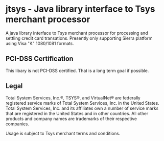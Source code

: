 # jtsys - Java library interface to Tsys merchant processor

A java library interface to Tsys merchant processor for processing and 
settling credit card transations. Presently only supporting Sierra 
platform using Visa "K" 1080/1081 formats.

## PCI-DSS Certification
This libary is not PCI-DSS certified. That is a long term goal if possible.

## Legal

Total System Services, Inc.®, TSYS®, and VirtualNet® are federally 
registered service marks of Total System Services, Inc. in the United 
States. Total System Services, Inc. and its affiliates own a number of 
service marks that are registered in the United States and in other 
countries. All other products and company names are trademarks of their 
respective companies.

Usage is subject to Tsys merchant terms and conditions.
